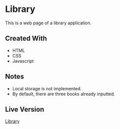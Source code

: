# Library
This is a web page of a library application.
## Created With
* HTML
* CSS
* Javascript
## Notes
* Local storage is not implemented.
* By default, there are three books already inputted.
## Live Version
[Library](https://wangchowchow.github.io/library/)

